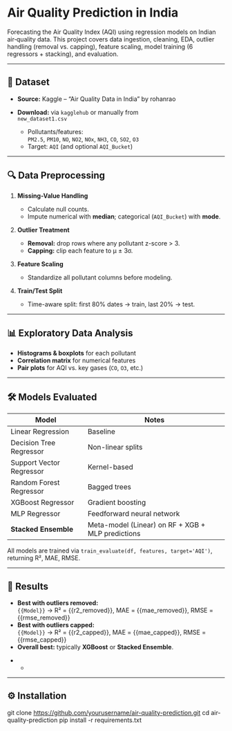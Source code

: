 # Air Quality Prediction in India

Forecasting the Air Quality Index (AQI) using regression models on Indian air‐quality data. This project covers data ingestion, cleaning, EDA, outlier handling (removal vs. capping), feature scaling, model training (6 regressors + stacking), and evaluation.

---

## 📂 Dataset ##

- **Source:** Kaggle – “Air Quality Data in India” by rohanrao  
- **Download:** via `kagglehub` or manually from  
  `new_dataset1.csv`  
 
  - Pollutants/features:  
    `PM2.5`, `PM10`, `NO`, `NO2`, `NOx`, `NH3`, `CO`, `SO2`, `O3`  
  - Target: `AQI` (and optional `AQI_Bucket`)

---

## 🔍 Data Preprocessing

1. **Missing-Value Handling**  
   - Calculate null counts.  
   - Impute numerical with **median**; categorical (`AQI_Bucket`) with **mode**.

2. **Outlier Treatment**  
   - **Removal:** drop rows where any pollutant z-score > 3.  
   - **Capping:** clip each feature to μ ± 3σ.

3. **Feature Scaling**  
   - Standardize all pollutant columns before modeling.

4. **Train/Test Split**  
   - Time-aware split: first 80% dates → train, last 20% → test.

---

## 📊 Exploratory Data Analysis

- **Histograms & boxplots** for each pollutant  
- **Correlation matrix** for numerical features  
- **Pair plots** for AQI vs. key gases (`CO`, `O3`, etc.)

---

## 🛠️ Models Evaluated

| Model                      | Notes                                               |
|----------------------------|-----------------------------------------------------|
| Linear Regression          | Baseline                                            |
| Decision Tree Regressor    | Non-linear splits                                   |
| Support Vector Regressor   | Kernel-based                                        |
| Random Forest Regressor    | Bagged trees                                        |
| XGBoost Regressor          | Gradient boosting                                   |
| MLP Regressor              | Feedforward neural network                          |
| **Stacked Ensemble**       | Meta-model (Linear) on RF + XGB + MLP predictions   |

All models are trained via `train_evaluate(df, features, target='AQI')`, returning R², MAE, RMSE.

---

## 🚀 Results

- **Best with outliers removed:**  
  `{{Model}}` → R² = {{r2_removed}}, MAE = {{mae_removed}}, RMSE = {{rmse_removed}}
- **Best with outliers capped:**  
  `{{Model}}` → R² = {{r2_capped}}, MAE = {{mae_capped}}, RMSE = {{rmse_capped}}
- **Overall best:** typically **XGBoost** or **Stacked Ensemble**.

*  *


---

## ⚙️ Installation


git clone https://github.com/yourusername/air-quality-prediction.git
cd air-quality-prediction
pip install -r requirements.txt
